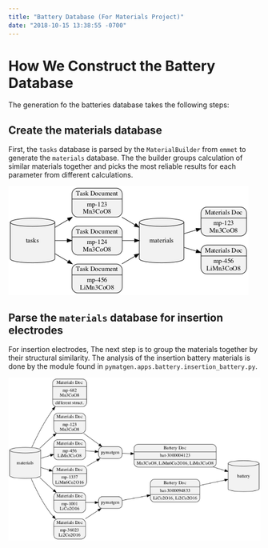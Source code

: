 ```yaml
---
title: "Battery Database (For Materials Project)"
date: "2018-10-15 13:38:55 -0700"
---
```


# How We Construct the Battery Database

The generation fo the batteries database takes the following steps:

## Create the materials database

First, the `tasks` database is parsed by the `MaterialBuilder` from `emmet` to generate the `materials` database.
The the builder groups calculation of similar materials together and picks the most reliable results for each parameter from different calculations.

![](/assets/images/2018_task_mat_fc.gv.png)

## Parse the `materials` database for insertion electrodes

For insertion electrodes, The next step is to group the materials together by their structural similarity.
The analysis of the insertion battery materials is done by the module found in `pymatgen.apps.battery.insertion_battery.py`.

![](/assets/images/2018_mat_batt_fc.gv.png)
